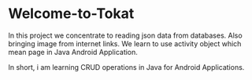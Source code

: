 # Welcome-to-Tokat

In this project we concentrate to reading json data from databases. Also bringing image from internet links.
We learn to use activity object which mean page in Java Android Application.

In short, i am learning CRUD operations in Java for Android Applications. 
